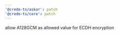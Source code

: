 ```yaml
---
'@credo-ts/askar': patch
'@credo-ts/core': patch
---
```


allow A128GCM as allowed value for ECDH encryption
